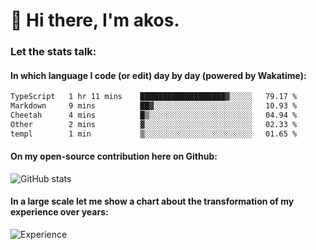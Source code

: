 # 👋 Hi there, I'm akos. 


### Let the stats talk:


#### In which language I code (or edit) day by day (powered by Wakatime): 

<!--START_SECTION:waka-->

```txt
TypeScript   1 hr 11 mins    ███████████████████▓░░░░░   79.17 %
Markdown     9 mins          ██▓░░░░░░░░░░░░░░░░░░░░░░   10.93 %
Cheetah      4 mins          █▒░░░░░░░░░░░░░░░░░░░░░░░   04.94 %
Other        2 mins          ▓░░░░░░░░░░░░░░░░░░░░░░░░   02.33 %
templ        1 min           ▒░░░░░░░░░░░░░░░░░░░░░░░░   01.65 %
```

<!--END_SECTION:waka-->

#### On my open-source contribution here on Github:
 
![GitHub stats](https://github-readme-stats.vercel.app/api?username=akosbalasko)

#### In a large scale let me show a chart about the transformation of my experience over years:   

![Experience](https://cr-skills-chart-widget.azurewebsites.net/api/api?username=akosbalasko)
